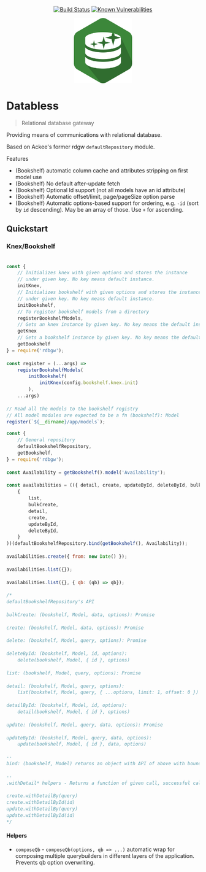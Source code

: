 

<div align="center">

[![Build Status](https://travis-ci.org/AckeeCZ/databless.svg?branch=master)](https://travis-ci.org/AckeeCZ/databless)
[![Known Vulnerabilities](https://snyk.io/test/github/AckeeCZ/databless/badge.svg)](https://snyk.io/test/AckeeCZ/databless)

<img src="./resources/logo.png" height="170"/>
</div>

# Databless

> Relational database gateway

Providing means of communications with relational database.

Based on Ackee's former rdgw `defaultRepository` module.

Features
- (Bookshelf) automatic column cache and attributes stripping on first model use
- (Bookshelf) No default after-update fetch
- (Bookshelf) Optional Id support (not all models have an id attribute)
- (Bookshelf) Automatic offset/limit, page/pageSize option parse
- (Bookshelf) Automatic options-based support for ordering, e.g. `-id` (sort by `id` descending). May be an array of those. Use `+` for ascending.

## Quickstart

### Knex/Bookshelf
```javascript

const {
    // Initializes knex with given options and stores the instance
    // under given key. No key means default instance.
    initKnex,
    // Initializes bookshelf with given options and stores the instance
    // under given key. No key means default instance.
    initBookshelf,
    // To register bookshelf models from a directory
    registerBookshelfModels,
    // Gets an knex instance by given key. No key means the default instance.
    getKnex
    // Gets a bookshelf instance by given key. No key means the default instance.
    getBookshelf
} = require('rdbgw');

const register = (...args) =>
    registerBookshelfModels(
        initBookshelf(
            initKnex(config.bookshelf.knex.init)
        ),
    ...args)

// Read all the models to the bookshelf registry
// All model modules are expected to be a fn (bookshelf): Model
register(`${__dirname}/app/models`);

```

```javascript
const {
    // General repository
    defaultBookshelfRepository,
    getBookshelf,
} = require('rdbgw');

const Availability = getBookshelf().model('Availability');

const availabilities = (({ detail, create, updateById, deleteById, bulkCreate, list }) => (
    {
        list,
        bulkCreate,
        detail,
        create,
        updateById,
        deleteById,
    }
))(defaultBookshelfRepository.bind(getBookshelf(), Availability));

availabilities.create({ from: new Date() });

availabilities.list({});

availabilities.list({}, { qb: (qb) => qb});

/*
defaultBookshelfRepository's API

bulkCreate: (bookshelf, Model, data, options): Promise

create: (bookshelf, Model, data, options): Promise

delete: (bookshelf, Model, query, options): Promise

deleteById: (bookshelf, Model, id, options):
    delete(bookshelf, Model, { id }, options)

list: (bookshelf, Model, query, options): Promise

detail: (bookshelf, Model, query, options):
    list(bookshelf, Model, query, { ...options, limit: 1, offset: 0 })

detailById: (bookshelf, Model, id, options):
    detail(bookshelf, Model, { id }, options)

update: (bookshelf, Model, query, data, options): Promise

updateById: (bookshelf, Model, query, data, options):
    update(bookshelf, Model, { id }, data, options)

--
bind: (bookshelf, Model) returns an object with API of above with bound bookshelf instance and Model.

--
.withDetail* helpers - Returns a function of given call, successful call triggers a detail call with given query, returning this result instead.

create.withDetailBy(query) 
create.withDetailById(id)
update.withDetailBy(query)
update.withDetailById(id)
*/

```


#### Helpers

- `composeQb` - `composeQb(options, qb => ...)` automatic wrap for composing multiple querybuilders in different layers of the application. Prevents qb option overwriting.



